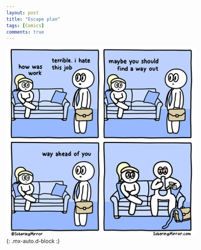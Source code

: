 ```yaml
---
layout: post
title: "Escape plan"
tags: [Comics]
comments: true
---
```



!["Escape plan"](/comics/24.png){: .mx-auto.d-block :}